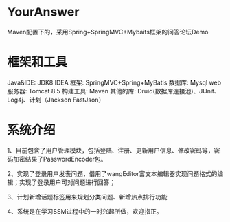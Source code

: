 # YourAnswer
Maven配置下的，采用Spring+SpringMVC+Mybaits框架的问答论坛Demo


#
# 框架和工具

Java&IDE: JDK8 IDEA
框架: SpringMVC+Spring+MyBatis
数据库: Mysql
web服务器: Tomcat 8.5
构建工具: Maven
其他的库: Druid(数据库连接池)、JUnit、Log4j、计划（Jackson FastJson）

#
# 系统介绍

1、目前包含了用户管理模块，包括登陆、注册、更新用户信息、修改密码等，密码加密结果了PasswordEncoder包。

2、实现了登录用户发表问题，借用了wangEditor富文本编辑器实现问题格式的编辑；实现了登录用户可对问题进行回答；

3、计划新增话题标签用来规划分类问题、新增热点排行功能

4、系统是在学习SSM过程中的一时兴起所做，欢迎指正。

